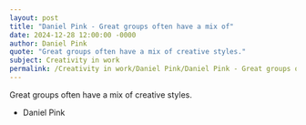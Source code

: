 ```yaml
---
layout: post
title: "Daniel Pink - Great groups often have a mix of"
date: 2024-12-28 12:00:00 -0000
author: Daniel Pink
quote: "Great groups often have a mix of creative styles."
subject: Creativity in work
permalink: /Creativity in work/Daniel Pink/Daniel Pink - Great groups often have a mix of
---
```


Great groups often have a mix of creative styles.

- Daniel Pink
